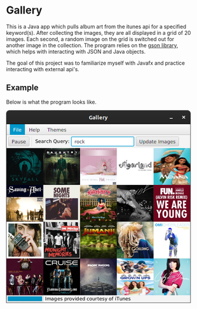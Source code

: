 # Gallery

This is a Java app which pulls album art from the itunes api for a specified keyword(s). After collecting the images, they are all displayed in a grid of 20 images. Each second, a random image on the grid is switched out for another image in the collection. The program relies on the [gson library](https://github.com/google/gson), which helps with interacting with JSON and Java objects. 

The goal of this project was to familiarize myself with Javafx and practice interacting with external api's. 

## Example

Below is what the program looks like.

![Example image](/resources/example.png)